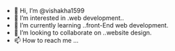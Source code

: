 - 👋 Hi, I’m @vishakha1599
- 👀 I’m interested in .web development..
- 🌱 I’m currently learning ..front-End web development.
- 💞️ I’m looking to collaborate on ..website design.
- 📫 How to reach me ...

<!---
vishakha1599/vishakha1599 is a ✨ special ✨ repository because its `README.md` (this file) appears on your GitHub profile.
You can click the Preview link to take a look at your changes.
--->
